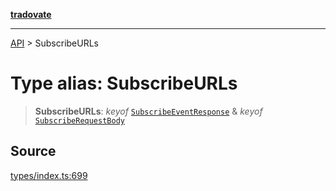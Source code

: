 [**tradovate**](../README.md)

***

[API](../API.md) > SubscribeURLs

# Type alias: SubscribeURLs

> **SubscribeURLs**: *keyof* [`SubscribeEventResponse`](type-alias.SubscribeEventResponse.md) & *keyof* [`SubscribeRequestBody`](type-alias.SubscribeRequestBody.md)

## Source

[types/index.ts:699](https://github.com/cgilly2fast/tradovate-typescript/blob/b1caea5/src/types/index.ts#L699)
